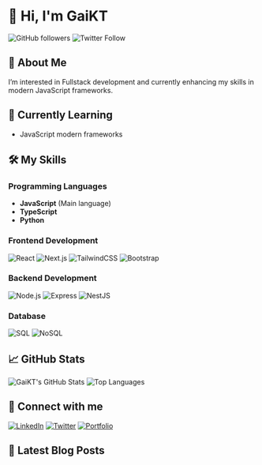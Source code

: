 # 👋 Hi, I'm GaiKT

![GitHub followers](https://img.shields.io/github/followers/GaiKT?label=Follow&style=social)
![Twitter Follow](https://img.shields.io/twitter/follow/natthapongkamt2?style=social)

## 👀 About Me

I’m interested in Fullstack development and currently enhancing my skills in modern JavaScript frameworks.

## 🌱 Currently Learning

- JavaScript modern frameworks

## 🛠️ My Skills

### Programming Languages
- **JavaScript** (Main language)
- **TypeScript**
- **Python**

### Frontend Development
![React](https://img.shields.io/badge/React-61DAFB?style=for-the-badge&logo=react&logoColor=white)
![Next.js](https://img.shields.io/badge/Next.js-000000?style=for-the-badge&logo=next.js&logoColor=white)
![TailwindCSS](https://img.shields.io/badge/TailwindCSS-38B2AC?style=for-the-badge&logo=tailwind-css&logoColor=white)
![Bootstrap](https://img.shields.io/badge/Bootstrap-7952B3?style=for-the-badge&logo=bootstrap&logoColor=white)

### Backend Development
![Node.js](https://img.shields.io/badge/Node.js-339933?style=for-the-badge&logo=node.js&logoColor=white)
![Express](https://img.shields.io/badge/Express-000000?style=for-the-badge&logo=express&logoColor=white)
![NestJS](https://img.shields.io/badge/NestJS-E0234E?style=for-the-badge&logo=nestjs&logoColor=white)

### Database
![SQL](https://img.shields.io/badge/SQL-4479A1?style=for-the-badge&logo=postgresql&logoColor=white)
![NoSQL](https://img.shields.io/badge/NoSQL-4DB33D?style=for-the-badge&logo=mongodb&logoColor=white)

## 📈 GitHub Stats

![GaiKT's GitHub Stats](https://github-readme-stats.vercel.app/api?username=GaiKT&show_icons=true&theme=radical)
![Top Languages](https://github-readme-stats.vercel.app/api/top-langs/?username=GaiKT&layout=compact&theme=radical)

## 🔗 Connect with me

[![LinkedIn](https://img.shields.io/badge/LinkedIn-0077B5?style=for-the-badge&logo=linkedin&logoColor=white)](https://www.linkedin.com/in/natthapong-kamtong-235aa92a8/)
[![Twitter](https://img.shields.io/badge/Twitter-1DA1F2?style=for-the-badge&logo=twitter&logoColor=white)](https://twitter.com/natthapongkamt2/)
[![Portfolio](https://img.shields.io/badge/Portfolio-000000?style=for-the-badge&logo=github&logoColor=white)](https://gai-protfolio.netlify.app/)

## 📝 Latest Blog Posts

<!-- BLOG-POST-LIST:START -->
<!-- BLOG-POST-LIST:END -->



<!---
GaiKT/GaiKT is a ✨ special ✨ repository because its `README.md` (this file) appears on your GitHub profile.
You can click the Preview link to take a look at your changes.
--->
